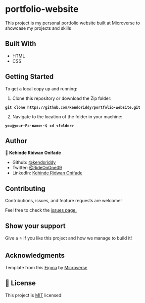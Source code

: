 # portfolio-website

This project is my personal portfolio website built at Microverse to showcase my projects and skills

## Built With

- HTML
- CSS

## Getting Started

To get a local copy up and running:

1. Clone this repository or download the Zip folder:

**``git clone https://github.com/kendoriddy/portfolio-website.git``**

2. Navigate to the location of the folder in your machine:

**``you@your-Pc-name:~$ cd <folder>``**

## Author

👤 **Kehinde Ridwan Onifade**

- Github: [@kendoriddy](https://github.com/kendoriddy)
- Twitter: [@RideOnOne09](https://twitter.com/rideonone09)
- LinkedIn: [Kehinde Ridwan Onifade](https://www.linkedin.com/in/kehindeonifade/)

## Contributing

Contributions, issues, and feature requests are welcome!

Feel free to check the [issues page.](https://github.com/kendoriddy/portfolio-website/issues)

## Show your support

Give a ⭐️ if you like this project and how we manage to build it!

## Acknowledgments

Template from this [Figma](https://www.figma.com/file/l7SqJ3ZfkAKih9sFxvWSR4/Microverse-Student-Project-1) by [Microverse](https://bit.ly/MicroverseTN)

## 📝 License

This project is [MIT](./MIT.md) licensed